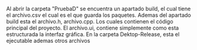Al abrir la carpeta "PruebaD" se encuentra un apartado build, el cual tiene el archivo.csv el cual es el que guarda los paquetes.
Ademas del apartado build esta el archivo.h, archivo.cpp. Los cuales contienen el código principal del proyecto. El archivo.ui, contiene simplemente
como esta estructurada la interfaz gráfica.
En la carpeta Dektop-Release, esta el ejecutable ademas otros archivos
